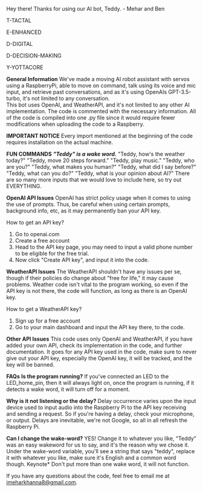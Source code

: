 Hey there! Thanks for using our AI bot, Teddy. - Mehar and Ben

T-TACTAL

E-ENHANCED

D-DIGITAL

D-DECISION-MAKING

Y-YOTTACORE

**General Information**
We've made a moving AI robot assistant with servos using a RaspberryPi, able to move on command, talk using its voice and mic input, and retrieve past conversations, and as it's using OpenAIs GPT-3.5-turbo, it's not limited to any conversation.  
This bot uses OpenAI, and WeatherAPI, and it's not limited to any other AI implementation. 
The code is commented with the necessary information. 
All of the code is compiled into one .py file since it would require fewer modifications when uploading the code to a Raspberry.

**IMPORTANT NOTICE**
Every import mentioned at the beginning of the code requires installation on the actual machine. 

**FUN COMMANDS** 
***"Teddy" is a wake word.***
"Teddy, how's the weather today?"
"Teddy, move 20 steps forward."
"Teddy, play music."
"Teddy, who are you?"
"Teddy, what makes you human?"
"Teddy, what did I say before?"
"Teddy, what can you do?"
"Teddy, what is your opinion about AI?"
There are so many more inputs that we would love to include here, so try out EVERYTHING. 

**OpenAI API Issues**
OpenAI has strict policy usage when it comes to using the use of prompts.
Thus, be careful when using certain prompts, background info, etc, as it may permanently ban your API key.

How to get an API key?
1. Go to openai.com
2. Create a free account
3. Head to the API key page, you may need to input a valid phone number to be eligible for the free trial.
4. Now click "Create API key", and input it into the code.

**WeatherAPI Issues**
The WeatherAPI shouldn't have any issues per se, though if their policies do change about "free for life," it may cause problems.
Weather code isn't vital to the program working, so even if the API key is not there, the code will function, as long as there is an OpenAI key. 

How to get a WeatherAPI key?
1. Sign up for a free account
2. Go to your main dashboard and input the API key there, to the code.

**Other API Issues**
This code uses only OpenAI and WeatherAPI, if you have added your own API, check its implementation in the code, and further documentation.
It goes for any API key used in the code, make sure to never give out your API key, especially the OpenAI key, it will be tracked, and the key will be banned.

**FAQs**
**Is the program running?**
If you've connected an LED to the LED_home_pin, then it will always light on, once the program is running, if it detects a wake word, it will turn off for a moment. 

**Why is it not listening or the delay?**
Delay occurrence varies upon the input device used to input audio into the Raspberry Pi to the API key receiving and sending a request. 
So if you're having a delay, check your microphone, or output. 
Delays are inevitable, we're not Google, so all in all refresh the Raspberry Pi. 

**Can I change the wake-word?**
YES! Change it to whatever you like, "Teddy" was an easy wakeword for us to say, and it's the reason why we chose it. 
Under the wake-word variable, you'll see a string that says "teddy", replace it with whatever you like, make sure it's English and a common word though. 
Keynote* Don't put more than one wake word, it will not function. 

If you have any questions about the code, feel free to email me at imeharkhanna8@gmail.com. 

